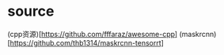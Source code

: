 # source
(cpp资源)[https://github.com/fffaraz/awesome-cpp]
(maskrcnn)[https://github.com/thb1314/maskrcnn-tensorrt]

